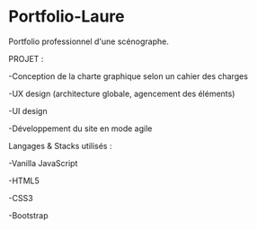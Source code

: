 # Portfolio-Laure

Portfolio professionnel d'une scénographe. 

PROJET : 

-Conception de la charte graphique selon un cahier des charges

-UX design (architecture globale, agencement des éléments)

-UI design

-Développement du site en mode agile

Langages & Stacks utilisés : 

-Vanilla JavaScript

-HTML5

-CSS3

-Bootstrap




